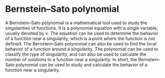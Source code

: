 # Bernstein–Sato polynomial

A Bernstein–Sato polynomial is a mathematical tool used to study the singularities of functions. It is a polynomial equation with a single variable, usually denoted by x. The equation can be used to determine the behavior of a function near a singularity, which is a point where the function is not defined. The Bernstein–Sato polynomial can also be used to find the local behavior of a function around a singularity. The polynomial can be used to classify the type of singularity, and can also be used to calculate the number of solutions to a function near a singularity. In short, the Bernstein–Sato polynomial can be used to study and calculate the behavior of a function near a singularity.
